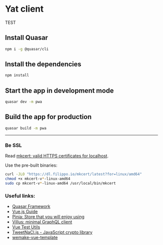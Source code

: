 # Yat client

TEST

## Install Quasar
```bash
npm i -g @quasar/cli
```

## Install the dependencies
```bash
npm install
```

## Start the app in development mode
```bash
quasar dev -m pwa
```

## Build the app for production
```bash
quasar build -m pwa
```
---
### Be SSL
Read [mkcert: valid HTTPS certificates for localhost](https://words.filippo.io/mkcert-valid-https-certificates-for-localhost/).

Use the pre-built binaries:
```bash
curl -JLO "https://dl.filippo.io/mkcert/latest?for=linux/amd64"
chmod +x mkcert-v*-linux-amd64
sudo cp mkcert-v*-linux-amd64 /usr/local/bin/mkcert
```

### Useful links:
- [Quasar Framework](https://quasar.dev/)
- [Vue.js Guide](https://vuejs.org/guide/)
- [Pinia: Store that you will enjoy using](https://pinia.vuejs.org/)
- [Villus: minimal GraphQL client](https://pinia.vuejs.org/)
- [Vue Test Utils](https://vuejs.org/)
- [TweetNaCl.js - JavaScript crypto library](https://tweetnacl.js.org/)
- [wemake-vue-template](https://github.com/wemake-services/wemake-vue-template)
